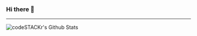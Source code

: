 ### Hi there 👋

---

<img align="left" alt="codeSTACKr's Github Stats" src="https://camo.githubusercontent.com/e4f8861e72ccc3a46fdbe7c9a2752178f4030156/68747470733a2f2f6769746875622d726561646d652d73746174732e76657263656c2e6170702f6170693f757365726e616d653d636f6465535441434b722673686f775f69636f6e733d7472756526686964655f626f726465723d74727565" data-canonical-src="https://github-readme-stats.vercel.app/api?username=GravityTwoG&amp;show_icons=true&amp;hide_border=true" style="max-width:100%;">
